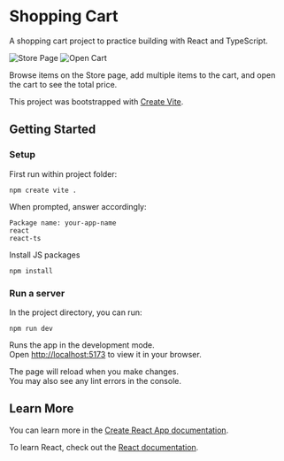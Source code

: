 # Shopping Cart
A shopping cart project to practice building with React and TypeScript.


![Store Page](https://user-images.githubusercontent.com/78288118/195329067-12ded5e6-74eb-4ee3-992b-c8f2dbba63cf.png)
![Open Cart](https://user-images.githubusercontent.com/78288118/195329123-80ad2b04-f155-48f7-8934-2aa87f534170.png)


Browse items on the Store page, add multiple items to the cart, and open the cart to see the total price.

This project was bootstrapped with [Create Vite](https://www.npmjs.com/package/create-vite).

## Getting Started

### Setup
First run within project folder:
```
npm create vite .
```
When prompted, answer accordingly:
```
Package name: your-app-name
react
react-ts
```
Install JS packages
```
npm install
```
### Run a server
In the project directory, you can run:
```
npm run dev
```
Runs the app in the development mode.\
Open [http://localhost:5173](http://localhost:5173) to view it in your browser.

The page will reload when you make changes.\
You may also see any lint errors in the console.

## Learn More

You can learn more in the [Create React App documentation](https://facebook.github.io/create-react-app/docs/getting-started).

To learn React, check out the [React documentation](https://reactjs.org/).
